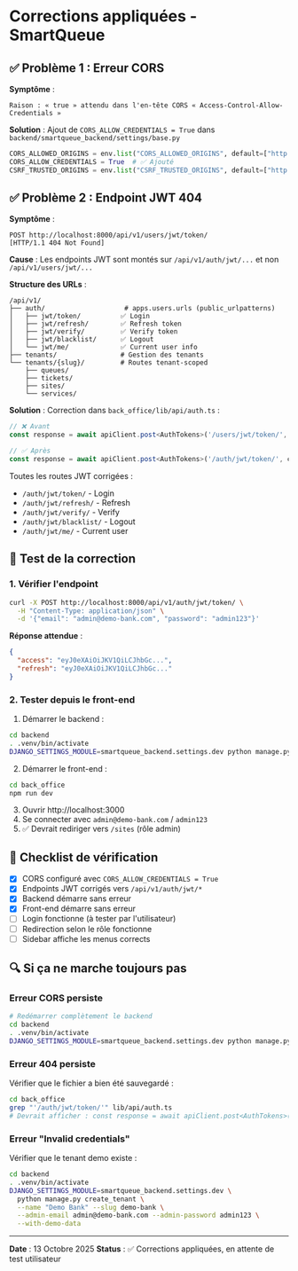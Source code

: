 # Corrections appliquées - SmartQueue

## ✅ Problème 1 : Erreur CORS

**Symptôme** :
```
Raison : « true » attendu dans l'en-tête CORS « Access-Control-Allow-Credentials »
```

**Solution** :
Ajout de `CORS_ALLOW_CREDENTIALS = True` dans `backend/smartqueue_backend/settings/base.py`

```python
CORS_ALLOWED_ORIGINS = env.list("CORS_ALLOWED_ORIGINS", default=["http://localhost:3000", "http://127.0.0.1:3000"])
CORS_ALLOW_CREDENTIALS = True  # ✅ Ajouté
CSRF_TRUSTED_ORIGINS = env.list("CSRF_TRUSTED_ORIGINS", default=["http://localhost:3000"])
```

## ✅ Problème 2 : Endpoint JWT 404

**Symptôme** :
```
POST http://localhost:8000/api/v1/users/jwt/token/
[HTTP/1.1 404 Not Found]
```

**Cause** :
Les endpoints JWT sont montés sur `/api/v1/auth/jwt/...` et non `/api/v1/users/jwt/...`

**Structure des URLs** :
```
/api/v1/
├── auth/                    # apps.users.urls (public_urlpatterns)
│   ├── jwt/token/          ✅ Login
│   ├── jwt/refresh/        ✅ Refresh token
│   ├── jwt/verify/         ✅ Verify token
│   ├── jwt/blacklist/      ✅ Logout
│   └── jwt/me/             ✅ Current user info
├── tenants/                # Gestion des tenants
└── tenants/{slug}/         # Routes tenant-scoped
    ├── queues/
    ├── tickets/
    ├── sites/
    └── services/
```

**Solution** :
Correction dans `back_office/lib/api/auth.ts` :

```typescript
// ❌ Avant
const response = await apiClient.post<AuthTokens>('/users/jwt/token/', credentials);

// ✅ Après
const response = await apiClient.post<AuthTokens>('/auth/jwt/token/', credentials);
```

Toutes les routes JWT corrigées :
- `/auth/jwt/token/` - Login
- `/auth/jwt/refresh/` - Refresh
- `/auth/jwt/verify/` - Verify
- `/auth/jwt/blacklist/` - Logout
- `/auth/jwt/me/` - Current user

## 🧪 Test de la correction

### 1. Vérifier l'endpoint
```bash
curl -X POST http://localhost:8000/api/v1/auth/jwt/token/ \
  -H "Content-Type: application/json" \
  -d '{"email": "admin@demo-bank.com", "password": "admin123"}'
```

**Réponse attendue** :
```json
{
  "access": "eyJ0eXAiOiJKV1QiLCJhbGc...",
  "refresh": "eyJ0eXAiOiJKV1QiLCJhbGc..."
}
```

### 2. Tester depuis le front-end

1. Démarrer le backend :
```bash
cd backend
. .venv/bin/activate
DJANGO_SETTINGS_MODULE=smartqueue_backend.settings.dev python manage.py runserver
```

2. Démarrer le front-end :
```bash
cd back_office
npm run dev
```

3. Ouvrir http://localhost:3000
4. Se connecter avec `admin@demo-bank.com` / `admin123`
5. ✅ Devrait rediriger vers `/sites` (rôle admin)

## 📝 Checklist de vérification

- [x] CORS configuré avec `CORS_ALLOW_CREDENTIALS = True`
- [x] Endpoints JWT corrigés vers `/api/v1/auth/jwt/*`
- [x] Backend démarre sans erreur
- [x] Front-end démarre sans erreur
- [ ] Login fonctionne (à tester par l'utilisateur)
- [ ] Redirection selon le rôle fonctionne
- [ ] Sidebar affiche les menus corrects

## 🔍 Si ça ne marche toujours pas

### Erreur CORS persiste
```bash
# Redémarrer complètement le backend
cd backend
. .venv/bin/activate
DJANGO_SETTINGS_MODULE=smartqueue_backend.settings.dev python manage.py runserver
```

### Erreur 404 persiste
Vérifier que le fichier a bien été sauvegardé :
```bash
cd back_office
grep "'/auth/jwt/token/'" lib/api/auth.ts
# Devrait afficher : const response = await apiClient.post<AuthTokens>('/auth/jwt/token/', credentials);
```

### Erreur "Invalid credentials"
Vérifier que le tenant demo existe :
```bash
cd backend
. .venv/bin/activate
DJANGO_SETTINGS_MODULE=smartqueue_backend.settings.dev \
  python manage.py create_tenant \
  --name "Demo Bank" --slug demo-bank \
  --admin-email admin@demo-bank.com --admin-password admin123 \
  --with-demo-data
```

---

**Date** : 13 Octobre 2025
**Status** : ✅ Corrections appliquées, en attente de test utilisateur
